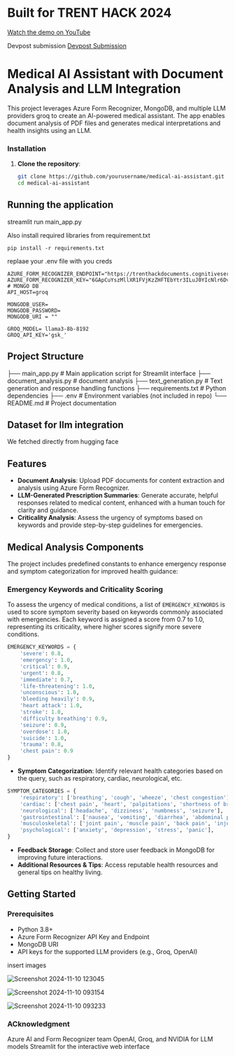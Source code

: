 # Built for TRENT HACK 2024
[Watch the demo on YouTube](https://www.youtube.com/watch?v=3up95NvxLog)

Devpost submission
[Devpost Submission](https://devpost.com/software/enhanced-medical-rag-bot)
# Medical AI Assistant with Document Analysis and LLM Integration

This project leverages Azure Form Recognizer, MongoDB, and multiple LLM providers groq to create an AI-powered medical assistant. The app enables document analysis of PDF files and generates medical interpretations and health insights using an LLM. 

### Installation

1. **Clone the repository**:
   ```bash
   git clone https://github.com/yourusername/medical-ai-assistant.git
   cd medical-ai-assistant


## Running the application
streamlit run main_app.py

Also install required libraries from requirement.txt

```
pip install -r requirements.txt
```

replaae your .env file with you creds

```
AZURE_FORM_RECOGNIZER_ENDPOINT="https://trenthackdocuments.cognitiveservices.azure.com/"
AZURE_FORM_RECOGNIZER_KEY="6GApCuYszMllXR1FVjKzZHFTEbYtr3ILuJ0YIcNlr6DvdkWZbTvPJQQJ99AKACYeBjFXJ3w3AAALACOG9rrZ"
# MONGO DB
API_HOST=groq

MONGODB_USER=
MONGODB_PASSWORD=
MONGODB_URI = ""

GROQ_MODEL= llama3-8b-8192
GROQ_API_KEY='gsk_'

```
## Project Structure


├── main_app.py                  # Main application script for Streamlit interface
├── document_analysis.py         # document analysis
├── text_generation.py           # Text generation and response handling functions
├── requirements.txt             # Python dependencies
├── .env                         # Environment variables (not included in repo)
└── README.md                    # Project documentation

## Dataset for llm integration
We fetched  directly  from hugging face


## Features

- **Document Analysis**: Upload PDF documents for content extraction and analysis using Azure Form Recognizer.
- **LLM-Generated Prescription Summaries**: Generate accurate, helpful responses related to medical content, enhanced with a human touch for clarity and guidance.
- **Criticality Analysis**: Assess the urgency of symptoms based on keywords and provide step-by-step guidelines for emergencies.
## Medical Analysis Components

The project includes predefined constants to enhance emergency response and symptom categorization for improved health guidance:

### Emergency Keywords and Criticality Scoring

To assess the urgency of medical conditions, a list of `EMERGENCY_KEYWORDS` is used to score symptom severity based on keywords commonly associated with emergencies. Each keyword is assigned a score from 0.7 to 1.0, representing its criticality, where higher scores signify more severe conditions.

```python
EMERGENCY_KEYWORDS = {
    'severe': 0.8,  
    'emergency': 1.0,
    'critical': 0.9,
    'urgent': 0.8,
    'immediate': 0.7,
    'life-threatening': 1.0,
    'unconscious': 1.0,
    'bleeding heavily': 0.9,
    'heart attack': 1.0,
    'stroke': 1.0,
    'difficulty breathing': 0.9,
    'seizure': 0.9,
    'overdose': 1.0,
    'suicide': 1.0,
    'trauma': 0.8,
    'chest pain': 0.9
}
```
- **Symptom Categorization**: Identify relevant health categories based on the query, such as respiratory, cardiac, neurological, etc.
```python
SYMPTOM_CATEGORIES = {
    'respiratory': ['breathing', 'cough', 'wheeze', 'chest congestion'],
    'cardiac': ['chest pain', 'heart', 'palpitations', 'shortness of breath'],
    'neurological': ['headache', 'dizziness', 'numbness', 'seizure'],
    'gastrointestinal': ['nausea', 'vomiting', 'diarrhea', 'abdominal pain'],
    'musculoskeletal': ['joint pain', 'muscle pain', 'back pain', 'injury'],
    'psychological': ['anxiety', 'depression', 'stress', 'panic'],
}

```

- **Feedback Storage**: Collect and store user feedback in MongoDB for improving future interactions.
- **Additional Resources & Tips**: Access reputable health resources and general tips on healthy living.

## Getting Started

### Prerequisites

- Python 3.8+
- Azure Form Recognizer API Key and Endpoint
- MongoDB URI
- API keys for the supported LLM providers (e.g., Groq, OpenAI)

insert images

![Screenshot 2024-11-10 123045](https://github.com/user-attachments/assets/daa03fbd-c1ed-49e1-8d87-b7c5cfa44651)

![Screenshot 2024-11-10 093154](https://github.com/user-attachments/assets/24514bcd-5800-4ebc-9e6c-587f9fca41b7)

![Screenshot 2024-11-10 093233](https://github.com/user-attachments/assets/bcc66b11-b8fa-459b-8f37-b1e3d3739463)


### ACknowledgment

Azure AI and Form Recognizer team
OpenAI, Groq, and NVIDIA for LLM models
Streamlit for the interactive web interface
